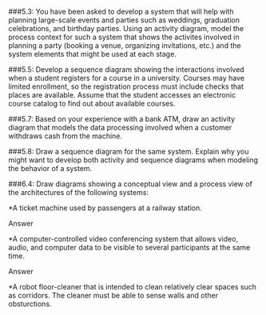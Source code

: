 ###5.3: You have been asked to develop a system that will help with planning large-scale events and parties such as weddings, graduation celebrations, and birthday parties. Using an activity diagram, model the process context for such a system that shows the activites involved in planning a party (booking a venue, organizing invitations, etc.) and the system elements that might be used at each stage.



###5.5: Develop a sequence diagram showing the interactions involved when a student registers for a course in a university. Courses may have limited enrollment, so the registration process must include checks that places are available. Assume that the student accesses an electronic course catalog to find out about available courses.



###5.7: Based on your experience with a bank ATM, draw an activity diagram that models the data processing involved when a customer withdraws cash from the machine.



###5.8: Draw a sequence diagram for the same system. Explain why you might want to develop both activity and sequence diagrams when modeling the behavior of a system.



###6.4: Draw diagrams showing a conceptual view and a process view of the architectures of the following systems:



*A ticket machine used by passengers at a railway station.

<p>Answer</p>

*A computer-controlled video conferencing system that allows video, audio, and computer data to be visible to several participants at the same time.

<p>Answer</p>

*A robot floor-cleaner that is intended to clean relatively clear spaces such as corridors. The cleaner must be able to sense walls and other obsturctions.

